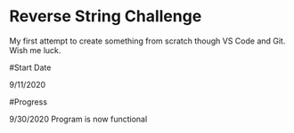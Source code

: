 # Reverse String Challenge

My first attempt to create something from scratch though VS Code and Git. Wish me luck.

#Start Date

9/11/2020

#Progress

9/30/2020
Program is now functional
